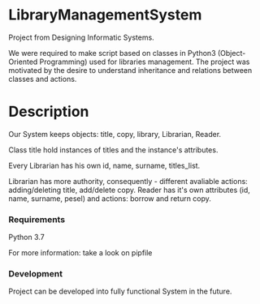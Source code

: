 # LibraryManagementSystem
Project from Designing Informatic Systems.

We were required to make script based on classes in Python3 (Object-Oriented Programming) used for libraries management. The project was motivated by the desire to understand inheritance and relations between classes and actions.

# Description

Our System keeps objects: title, copy, library, Librarian, Reader. 

Class title hold instances of titles and the instance's attributes.

Every Librarian has his own id, name, surname, titles_list. 

Librarian has more authority, consequently - different avaliable actions: adding/deleting title,  add/delete copy. Reader has it's own attributes (id, name, surname, pesel) and actions: borrow and return copy.

### Requirements
Python 3.7 

For more information: take a look on pipfile 

### Development
Project can be developed into fully functional System in the future.

